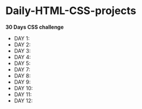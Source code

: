 # Daily-HTML-CSS-projects
 <strong> 30 Days CSS challenge </strong>
 <ul>
 <li>DAY 1: </li>
 <li>DAY 2: </li>
 <li>DAY 3: </li>
 <li>DAY 4: </li>
 <li>DAY 5: </li>
 <li>DAY 7: </li>
 <li>DAY 8: </li>
 <li>DAY 9: </li>
 <li>DAY 10: </li>
 <li>DAY 11: </li>
 <li>DAY 12: </li>
</ul>
